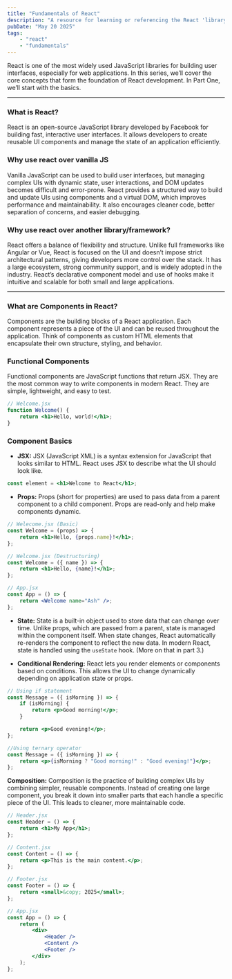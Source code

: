```yaml
---
title: "Fundamentals of React"
description: "A resource for learning or referencing the React 'library'"
pubDate: "May 20 2025"
tags:
    - "react"
    - "fundamentals"
---
```


React is one of the most widely used JavaScript libraries for building user interfaces, especially for web applications. In this series, we’ll cover the core concepts that form the foundation of React development. In Part One, we’ll start with the basics.

---

### What is React?

React is an open-source JavaScript library developed by Facebook for building fast, interactive user interfaces. It allows developers to create reusable UI components and manage the state of an application efficiently.

### Why use react over vanilla JS

Vanilla JavaScript can be used to build user interfaces, but managing complex UIs with dynamic state, user interactions, and DOM updates becomes difficult and error-prone. React provides a structured way to build and update UIs using components and a virtual DOM, which improves performance and maintainability. It also encourages cleaner code, better separation of concerns, and easier debugging.

### Why use react over another library/framework?

React offers a balance of flexibility and structure. Unlike full frameworks like Angular or Vue, React is focused on the UI and doesn’t impose strict architectural patterns, giving developers more control over the stack. It has a large ecosystem, strong community support, and is widely adopted in the industry. React’s declarative component model and use of hooks make it intuitive and scalable for both small and large applications.

---

### What are Components in React?

Components are the building blocks of a React application. Each component represents a piece of the UI and can be reused throughout the application. Think of components as custom HTML elements that encapsulate their own structure, styling, and behavior.

### Functional Components

Functional components are JavaScript functions that return JSX. They are the most common way to write components in modern React. They are simple, lightweight, and easy to test.

```jsx
// Welcome.jsx
function Welcome() {
    return <h1>Hello, world!</h1>;
}
```

### Component Basics

- **JSX:** JSX (JavaScript XML) is a syntax extension for JavaScript that looks similar to HTML. React uses JSX to describe what the UI should look like.

```jsx
const element = <h1>Welcome to React</h1>;
```

- **Props:** Props (short for properties) are used to pass data from a parent component to a child component. Props are read-only and help make components dynamic.

```jsx
// Welecome.jsx (Basic)
const Welcome = (props) => {
    return <h1>Hello, {props.name}!</h1>;
};

// Welcome.jsx (Destructuring)
const Welcome = ({ name }) => {
    return <h1>Hello, {name}!</h1>;
};
```

```jsx
// App.jsx
const App = () => {
    return <Welcome name="Ash" />;
};
```

- **State:** State is a built-in object used to store data that can change over time. Unlike props, which are passed from a parent, state is managed within the component itself. When state changes, React automatically re-renders the component to reflect the new data.
  In modern React, state is handled using the `useState` hook.
  (More on that in part 3.)

- **Conditional Rendering:** React lets you render elements or components based on conditions. This allows the UI to change dynamically depending on application state or props.

```jsx
// Using if statement
const Message = ({ isMorning }) => {
    if (isMorning) {
        return <p>Good morning!</p>;
    }

    return <p>Good evening!</p>;
};

//Using ternary operator
const Message = ({ isMorning }) => {
    return <p>{isMorning ? "Good morning!" : "Good evening!"}</p>;
};
```

**Composition:** Composition is the practice of building complex UIs by combining simpler, reusable components. Instead of creating one large component, you break it down into smaller parts that each handle a specific piece of the UI. This leads to cleaner, more maintainable code.

```jsx
// Header.jsx
const Header = () => {
    return <h1>My App</h1>;
};

// Content.jsx
const Content = () => {
    return <p>This is the main content.</p>;
};

// Footer.jsx
const Footer = () => {
    return <small>&copy; 2025</small>;
};

// App.jsx
const App = () => {
    return (
        <div>
            <Header />
            <Content />
            <Footer />
        </div>
    );
};
```
